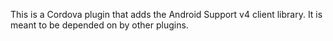 This is a Cordova plugin that adds the Android Support v4 client library.
It is meant to be depended on by other plugins.

